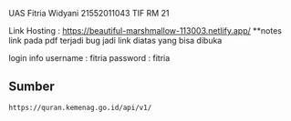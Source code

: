 UAS Fitria Widyani 21552011043 TIF RM 21

Link Hosting : https://beautiful-marshmallow-113003.netlify.app/
**notes link pada pdf terjadi bug jadi link diatas yang bisa dibuka 

login info 
username : fitria
password : fitria

## Sumber

```
https://quran.kemenag.go.id/api/v1/
```
